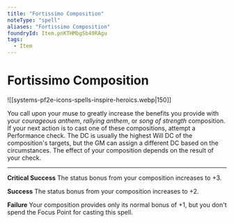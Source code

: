 ```yaml
---
title: "Fortissimo Composition"
noteType: "spell"
aliases: "Fortissimo Composition"
foundryId: Item.pnKTHMbgSb49RAgu
tags:
  - Item
---
```


# Fortissimo Composition
![[systems-pf2e-icons-spells-inspire-heroics.webp|150]]

You call upon your muse to greatly increase the benefits you provide with your _courageous anthem_, _rallying anthem_, or _song of strength_ composition. If your next action is to cast one of these compositions, attempt a Performance check. The DC is usually the highest Will DC of the composition's targets, but the GM can assign a different DC based on the circumstances. The effect of your composition depends on the result of your check.

* * *

**Critical Success** The status bonus from your composition increases to +3.

**Success** The status bonus from your composition increases to +2.

**Failure** Your composition provides only its normal bonus of +1, but you don't spend the Focus Point for casting this spell.

